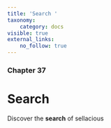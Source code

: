 ```yaml
---
title: 'Search '
taxonomy:
    category: docs
visible: true
external_links:
    no_follow: true
---
```


### Chapter 37

# Search 

Discover the **search** of sellacious 